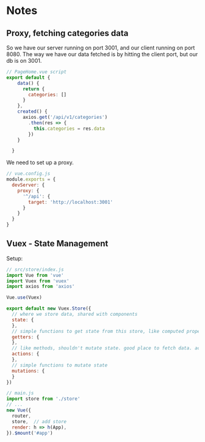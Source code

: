 # Notes

## Proxy, fetching categories data
So we have our server running on port 3001, and our client running on port 8080. The way we have our data fetched is by hitting the client port, but our db is on 3001. 

```js
// PageHome.vue script
export default {
    data() {
      return {
        categories: []
      }
    },
    created() {
      axios.get('/api/v1/categories')
        .then(res => {
          this.categories = res.data
        })
    }

  }
```
We need to set up a proxy.  

```js
// vue.config.js
module.exports = {
  devServer: {
    proxy: {
      '^/api': {
        target: 'http://localhost:3001'
      }
    }
  }
}
```

## Vuex - State Management
Setup:
```js
// src/store/index.js
import Vue from 'vue'
import Vuex from 'vuex'
import axios from 'axios'

Vue.use(Vuex)

export default new Vuex.Store({
  // where we store data, shared with components
  state: {
  },
  // simple functions to get state from this store, like computed properties
  getters: {
  },
  // like methods, shouldn't mutate state. good place to fetch data. action call should resolve into data
  actions: {
  },
  // simple functions to mutate state
  mutations: {
  }
})

// main.js
import store from './store'
// ...
new Vue({
  router,
  store,  // add store
  render: h => h(App),
}).$mount('#app')
```

